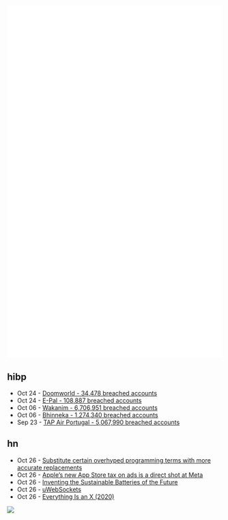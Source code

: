 ![Metrics](https://raw.githubusercontent.com/phixion/phixion/master/metrics.svg)

## hibp

<!--
for https://github.com/phixion/phixion/blob/main/.github/workflows/feeds.yml
-->
<!--START_SECTION:haveibeenpwnd-->
- Oct 24 - [Doomworld - 34,478 breached accounts](https://haveibeenpwned.com/PwnedWebsites#Doomworld)
- Oct 24 - [E-Pal - 108,887 breached accounts](https://haveibeenpwned.com/PwnedWebsites#EPal)
- Oct 06 - [Wakanim - 6,706,951 breached accounts](https://haveibeenpwned.com/PwnedWebsites#Wakanim)
- Oct 06 - [Bhinneka - 1,274,340 breached accounts](https://haveibeenpwned.com/PwnedWebsites#Bhinneka)
- Sep 23 - [TAP Air Portugal - 5,067,990 breached accounts](https://haveibeenpwned.com/PwnedWebsites#TAPAirPortugal)
<!--END_SECTION:haveibeenpwnd-->

## hn

<!--
for https://github.com/phixion/phixion/blob/main/.github/workflows/feeds.yml
-->
<!--START_SECTION:hn-->
- Oct 26 - [Substitute certain overhyped programming terms with more accurate replacements](https://addons.mozilla.org/en-US/firefox/addon/ai-to-bs/)
- Oct 26 - [Apple’s new App Store tax on ads is a direct shot at Meta](https://www.theverge.com/2022/10/25/23423637/apple-app-store-tax-boosted-social-media-posts)
- Oct 26 - [Inventing the Sustainable Batteries of the Future](https://battery2030.eu/research/roadmap/)
- Oct 26 - [uWebSockets](https://github.com/uNetworking/uWebSockets)
- Oct 26 - [Everything Is an X (2020)](https://lukeplant.me.uk/blog/posts/everything-is-an-x-pattern/)
<!--END_SECTION:hn-->

<!--
for https://yhype.me
-->
![](https://hit.yhype.me/github/profile?user_id=13013670)
